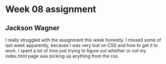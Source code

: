# Week 08 assignment
## Jackson Wagner

I really struggled with the assignment this week honestly. I missed some of last week apparently, because I was very lost on CSS and how to get it to work. I spent a lot of time just trying to figure out whether or not my index.html page was picking up anything from the css. 
